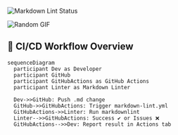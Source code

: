 ![Markdown Lint Status](https://github.com/kyk-131/markdown_lint/actions/workflows/markdown-lint.yml/badge.svg)

![Random GIF](https://media.giphy.com/media/initial-placeholder/giphy.gif)







## 🧪 CI/CD Workflow Overview

```mermaid
sequenceDiagram
  participant Dev as Developer
  participant GitHub
  participant GitHubActions as GitHub Actions
  participant Linter as Markdown Linter

  Dev->>GitHub: Push .md change
  GitHub->>GitHubActions: Trigger markdown-lint.yml
  GitHubActions->>Linter: Run markdownlint
  Linter-->>GitHubActions: Success ✔ or Issues ❌
  GitHubActions-->>Dev: Report result in Actions tab
